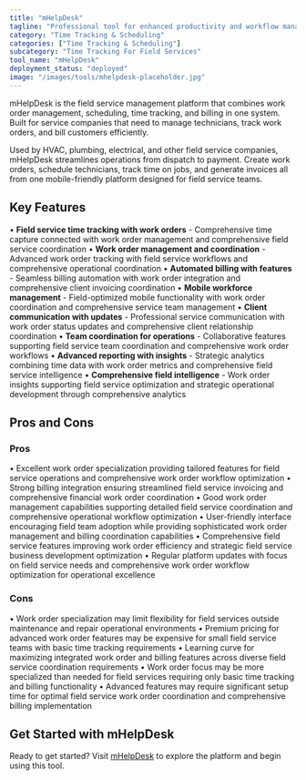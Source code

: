 ```yaml
---
title: "mHelpDesk"
tagline: "Professional tool for enhanced productivity and workflow management"
category: "Time Tracking & Scheduling"
categories: ["Time Tracking & Scheduling"]
subcategory: "Time Tracking For Field Services"
tool_name: "mHelpDesk"
deployment_status: "deployed"
image: "/images/tools/mhelpdesk-placeholder.jpg"
---
```

mHelpDesk is the field service management platform that combines work order management, scheduling, time tracking, and billing in one system. Built for service companies that need to manage technicians, track work orders, and bill customers efficiently.

Used by HVAC, plumbing, electrical, and other field service companies, mHelpDesk streamlines operations from dispatch to payment. Create work orders, schedule technicians, track time on jobs, and generate invoices all from one mobile-friendly platform designed for field service teams.

## Key Features

• **Field service time tracking with work orders** - Comprehensive time capture connected with work order management and comprehensive field service coordination
• **Work order management and coordination** - Advanced work order tracking with field service workflows and comprehensive operational coordination
• **Automated billing with features** - Seamless billing automation with work order integration and comprehensive client invoicing coordination
• **Mobile workforce management** - Field-optimized mobile functionality with work order coordination and comprehensive service team management
• **Client communication with updates** - Professional service communication with work order status updates and comprehensive client relationship coordination
• **Team coordination for operations** - Collaborative features supporting field service team coordination and comprehensive work order workflows
• **Advanced reporting with insights** - Strategic analytics combining time data with work order metrics and comprehensive field service intelligence
• **Comprehensive field intelligence** - Work order insights supporting field service optimization and strategic operational development through comprehensive analytics

## Pros and Cons

### Pros
• Excellent work order specialization providing tailored features for field service operations and comprehensive work order workflow optimization
• Strong billing integration ensuring streamlined field service invoicing and comprehensive financial work order coordination
• Good work order management capabilities supporting detailed field service coordination and comprehensive operational workflow optimization
• User-friendly interface encouraging field team adoption while providing sophisticated work order management and billing coordination capabilities
• Comprehensive field service features improving work order efficiency and strategic field service business development optimization
• Regular platform updates with focus on field service needs and comprehensive work order workflow optimization for operational excellence

### Cons
• Work order specialization may limit flexibility for field services outside maintenance and repair operational environments
• Premium pricing for advanced work order features may be expensive for small field service teams with basic time tracking requirements
• Learning curve for maximizing integrated work order and billing features across diverse field service coordination requirements
• Work order focus may be more specialized than needed for field services requiring only basic time tracking and billing functionality
• Advanced features may require significant setup time for optimal field service work order coordination and comprehensive billing implementation
## Get Started with mHelpDesk

Ready to get started? Visit [mHelpDesk](https://mhelpdesk.com) to explore the platform and begin using this tool.
